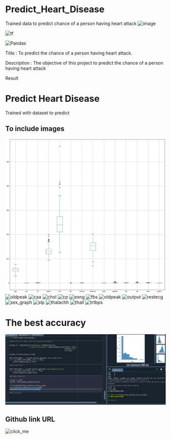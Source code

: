 # Predict_Heart_Disease
 Trained data to predict chance of a person having heart attack
<a><img alt = 'image' src="https://img.shields.io/badge/Spyder%20Ide-FF0000?style=for-the-badge&logo=spyder%20ide&logoColor=white"></a>

<a><img alt='tf' src="https://img.shields.io/badge/TensorFlow-FF6F00?style=for-the-badge&logo=tensorflow&logoColor=white"></a>

![Pandas](https://img.shields.io/badge/pandas-%23150458.svg?style=for-the-badge&logo=pandas&logoColor=white)

Title : To predict the chance of a person having heart attack.

Description : The objective of this project to predict the chance of a person having heart attack

Result 

# Predict Heart Disease
 Trained with dataset to predict 

## To include images
![boxplot](boxplot.png)
![oldpeak](https://user-images.githubusercontent.com/107612407/174787617-51915e64-79e2-4754-8576-8b7b9eed73cd.png)
![caa](https://user-images.githubusercontent.com/107612407/174787750-cadfd247-55c9-4f1b-909a-7def049708a5.png)
![chol](https://user-images.githubusercontent.com/107612407/174787800-b2c7f570-32d5-4f31-ac1e-140f9192bbf6.png)
![cp](https://user-images.githubusercontent.com/107612407/174787893-a00331a9-e6bd-442b-b45b-ec0a4286eaf2.png)
![exng](https://user-images.githubusercontent.com/107612407/174787902-0905a46d-e4c4-4ead-bf89-38a4040d10e9.png)
![fbs](https://user-images.githubusercontent.com/107612407/174787931-9f2f7bc7-607f-46cd-b9bd-871b72e4ea8f.png)
![oldpeak](https://user-images.githubusercontent.com/107612407/174787970-801ae19a-b0bb-42fb-aa9e-7b87b14f3121.png)
![output](https://user-images.githubusercontent.com/107612407/174787985-36a55ae0-8ec5-4f7b-bb2e-461de896b8b4.png)
![restecg](https://user-images.githubusercontent.com/107612407/174788018-135e2c90-618c-4688-8c2a-4cb5f4de223a.png)
![sex_graph](https://user-images.githubusercontent.com/107612407/174788039-930014af-4de1-4972-a4f5-c004ff2cc99c.png)
![slp](https://user-images.githubusercontent.com/107612407/174788077-ea88360d-3bba-4901-a6a8-36ff2ac2467a.png)
![thalachh](https://user-images.githubusercontent.com/107612407/174788095-c50e0302-ceaf-4b11-ab0a-e82313059662.png)
![thall](https://user-images.githubusercontent.com/107612407/174788117-377d4a13-bd32-4952-9690-61350e9398a4.png)
![trtbps](https://user-images.githubusercontent.com/107612407/174788136-23073ed4-28bb-4b04-b115-263009e53ff9.png)

# The best accuracy
![best_accuracy](best_accuracy.JPG)

## Github link URL
![click_me]('https://github.com/lingeswaran-ramachandran/Predict_Heart_Disease.git')


